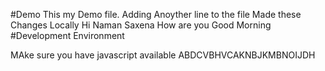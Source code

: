 #Demo
This my Demo file.
Adding Anoyther line to the file
Made these Changes Locally
Hi Naman Saxena 
How are you Good Morning
#Development Environment

MAke sure you have javascript available
ABDCVBHVCAKNBJKMBNOIJDH
